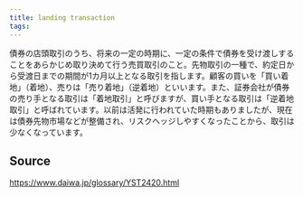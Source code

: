 ```yaml
---
title: landing transaction
tags: 
---
```


債券の店頭取引のうち、将来の一定の時期に、一定の条件で債券を受け渡しすることをあらかじめ取り決めて行う売買取引のこと。先物取引の一種で、約定日から受渡日までの期間が1カ月以上となる取引を指します。顧客の買いを「買い着地」（着地）、売りは「売り着地」（逆着地）といいます。また、証券会社が債券の売り手となる取引は「着地取引」と呼びますが、買い手となる取引は「逆着地取引」と呼ばれています。以前は活発に行われていた時期もありましたが、現在は債券先物市場などが整備され、リスクヘッジしやすくなったことから、取引は少なくなっています。

## Source
https://www.daiwa.jp/glossary/YST2420.html